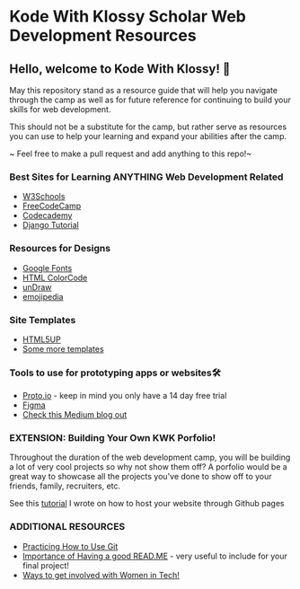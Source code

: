 # Kode With Klossy Scholar Web Development Resources

## Hello, welcome to Kode With Klossy! 👋
 May this repository stand as a resource guide that will help you navigate through the camp as well as for future reference for continuing to build your skills for web development. 
 
This should not be a substitute for the camp, but rather serve as resources you can use to help your learning and expand your abilities after the camp. 

~ Feel free to make a pull request and add anything to this repo!~
 
 ### Best Sites for Learning ANYTHING Web Development Related
 * [W3Schools](https://www.w3schools.com/)
 * [FreeCodeCamp](https://www.freecodecamp.org/)
 * [Codecademy](https://www.codecademy.com/catalog/subject/web-development)
 * [Django Tutorial](https://tutorial.djangogirls.org/en/)
 
 ### Resources for Designs
 * [Google Fonts](https://fonts.google.com/)
 * [HTML ColorCode](https://htmlcolorcodes.com/)
 * [unDraw](https://undraw.co/)
 * [emojipedia](https://emojipedia.org/)
 
 ### Site Templates
 * [HTML5UP](https://html5up.net/)
 * [Some more templates](https://html.com/resources/free-html-templates/)
 
 ### Tools to use for prototyping apps or websites🛠️
 * [Proto.io](https://proto.io/) - keep in mind you only have a 14 day free trial 
 * [Figma](https://www.figma.com/blog/)
 * [Check this Medium blog out](https://medium.com/@denisz.design/the-9-best-go-to-prototyping-tools-for-designers-in-2019-296b341a51a2)
 
 ### EXTENSION: Building Your Own KWK Porfolio! 
 Throughout the duration of the web development camp, you will be building a lot of very cool projects so why not show them off? A porfolio would be a great way to showcase all the projects you've done to show off to your friends, family, recruiters, etc. 
 
See this [tutorial](https://medium.com/techtogether/how-to-make-your-first-portfolio-hosted-on-github-1e5940853fcc) I wrote on how to host your website through Github pages

### ADDITIONAL RESOURCES
* [Practicing How to Use Git](https://github.com/benthayer/git-gud)
* [Importance of Having a good READ.ME](https://github.com/noffle/art-of-readme?fbclid=IwAR3sFPA8KV71i2YCESls4fCqIxvTzbB0eiJGEAiDMUgs1rfZ0Rv1YN0KsOY) - very useful to include for your final project!
* [Ways to get involved with Women in Tech!](https://github.com/nishapant/Women-in-Tech-Resources)


 
 
 
